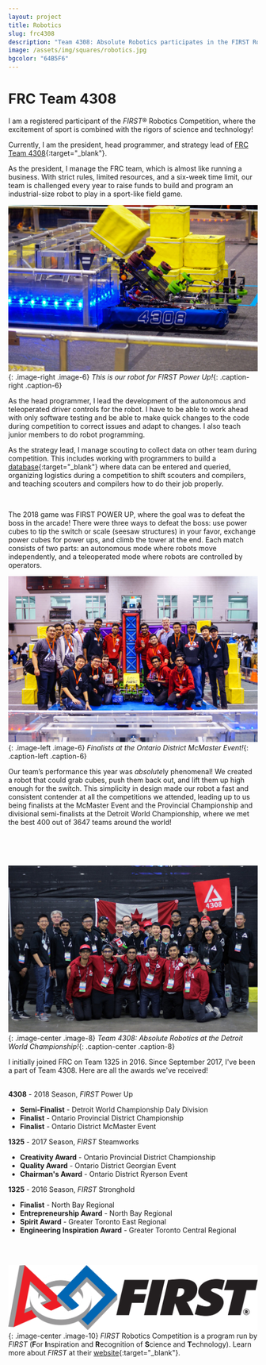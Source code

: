 ```yaml
---
layout: project
title: Robotics
slug: frc4308
description: "Team 4308: Absolute Robotics participates in the FIRST Robotics Competition (FRC), where the excitement of sport is combined with the rigors of science and technology."
image: /assets/img/squares/robotics.jpg
bgcolor: "64B5F6"
---
```


# FRC Team 4308

I am a registered participant of the *FIRST*&reg; Robotics Competition, where the excitement of sport is combined with the rigors of science and technology!

Currently, I am the president, head programmer, and strategy lead of [FRC Team 4308](http://team4308.ca){:target="_blank"}.

As the president, I manage the FRC team, which is almost like running a business. With strict rules, limited resources, and a six-week time limit, our team is challenged every year to raise funds to build and program an industrial-size robot to play in a sport-like field game.

![2018 Robot](/assets/img/robotics1.jpg){: .image-right .image-6}
*This is our robot for FIRST Power Up!*{: .caption-right .caption-6}

As the head programmer, I lead the development of the autonomous and teleoperated driver controls for the robot. I have to be able to work ahead with only software testing and be able to make quick changes to the code during competition to correct issues and adapt to changes. I also teach junior members to do robot programming.

As the strategy lead, I manage scouting to collect data on other team during competition. This includes working with programmers to build a [database](https://first-powerup-compiler.firebaseapp.com/){:target="_blank"} where data can be entered and queried, organizing logistics during a competition to shift scouters and compilers, and teaching scouters and compilers how to do their job properly.

<br>

The 2018 game was FIRST POWER UP, where the goal was to defeat the boss in the arcade! There were three ways to defeat the boss: use power cubes to tip the switch or scale (seesaw structures) in your favor, exchange power cubes for power ups, and climb the tower at the end. Each match consists of two parts: an autonomous mode where robots move independently, and a teleoperated mode where robots are controlled by operators.

![McMaster Team Photo](/assets/img/robotics2.png){: .image-left .image-6}
*Finalists at the Ontario District McMaster Event!*{: .caption-left .caption-6}

Our team’s performance this year was *absolute*ly phenomenal! We created a robot that could grab cubes, push them back out, and lift them up high enough for the switch. This simplicity in design made our robot a fast and consistent contender at all the competitions we attended, leading up to us being finalists at the McMaster Event and the Provincial Championship and divisional semi-finalists at the Detroit World Championship, where we met the best 400 out of 3647 teams around the world!

<br>
<br>
<br>

![Worlds Team Photo](/assets/img/robotics3.jpg){: .image-center .image-8}
*Team 4308: Absolute Robotics at the Detroit World Championship!*{: .caption-center .caption-8}

I initially joined FRC on Team 1325 in 2016. Since September 2017, I've been a part of Team 4308.
Here are all the awards we've received!  
<br>

**4308** - 2018 Season, *FIRST* Power Up

* **Semi-Finalist** - Detroit World Championship Daly Division 
* **Finalist** - Ontario Provincial District Championship
* **Finalist** - Ontario District McMaster Event

**1325** - 2017 Season, *FIRST* Steamworks

* **Creativity Award** - Ontario Provincial District Championship
* **Quality Award** - Ontario District Georgian Event
* **Chairman's Award** - Ontario District Ryerson Event

**1325** - 2016 Season, *FIRST* Stronghold

* **Finalist** - North Bay Regional
* **Entrepreneurship Award** - North Bay Regional
* **Spirit Award** - Greater Toronto East Regional
* **Engineering Inspiration Award** - Greater Toronto Central Regional

<br>
<br>

![Worlds Team Photo](/assets/img/robotics4.png){: .image-center .image-10}
*FIRST* Robotics Competition is a program run by *FIRST* (**F**or **I**nspiration and **R**ecognition of **S**cience and **T**echnology). Learn more about *FIRST* at their [website](https://www.firstinspires.org){:target="_blank"}.